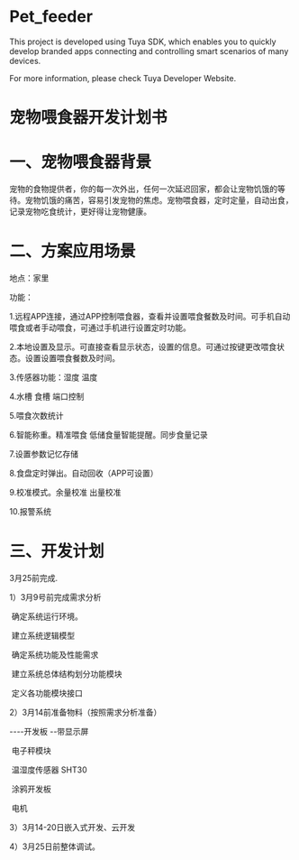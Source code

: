# Pet_feeder
This project is developed using Tuya SDK, which enables you to quickly develop branded apps connecting and controlling smart scenarios of many devices.         

For more information, please check Tuya Developer Website.

# 													宠物喂食器开发计划书

# 一、宠物喂食器背景

宠物的食物提供者，你的每一次外出，任何一次延迟回家，都会让宠物饥饿的等待。宠物饥饿的痛苦，容易引发宠物的焦虑。宠物喂食器，定时定量，自动出食，记录宠物吃食统计，更好得让宠物健康。

# 二、方案应用场景

地点：家里

功能：

1.远程APP连接，通过APP控制喂食器，查看并设置喂食餐数及时间。可手机自动喂食或者手动喂食，可通过手机进行设置定时功能。

2.本地设置及显示。可直接查看显示状态，设置的信息。可通过按键更改喂食状态。设置设置喂食餐数及时间。

3.传感器功能：湿度 温度 

4.水槽 食槽 端口控制 

5.喂食次数统计

6.智能称重。精准喂食 低储食量智能提醒。同步食量记录

7.设置参数记忆存储

8.食盘定时弹出。自动回收（APP可设置）

9.校准模式。余量校准 出量校准 

10.报警系统

# 三、开发计划

3月25前完成.

1）3月9号前完成需求分析

​    确定系统运行环境。

​    建立系统逻辑模型

​    确定系统功能及性能需求

​    建立系统总体结构划分功能模块

​    定义各功能模块接口

2）3月14前准备物料（按照需求分析准备）

----开发板  --带显示屏

​	 电子秤模块

​      温湿度传感器 SHT30

​      涂鸦开发板

​      电机

3）3月14-20日嵌入式开发、云开发

4）3月25日前整体调试。

